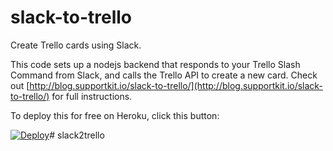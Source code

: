 # slack-to-trello
Create Trello cards using Slack.

This code sets up a nodejs backend that responds to your Trello Slash Command from Slack, and calls the Trello API to create a new card. Check out [http://blog.supportkit.io/slack-to-trello/](http://blog.supportkit.io/slack-to-trello/) for full instructions.

To deploy this for free on Heroku, click this button:

[![Deploy](https://www.herokucdn.com/deploy/button.png)](https://heroku.com/deploy)# slack2trello
